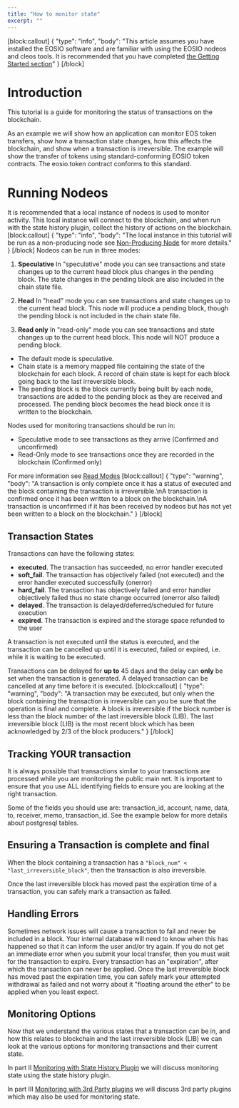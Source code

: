 ```yaml
---
title: "How to monitor state"
excerpt: ""
---
```

[block:callout]
{
  "type": "info",
  "body": "This article assumes you have installed the EOSIO software and are familiar with using the EOSIO nodeos and cleos tools. It is recommended that you have completed [the Getting Started section](https://developers.eos.io/eosio-home/docs)"
}
[/block]
# Introduction

This tutorial is a guide for monitoring the status of transactions on the blockchain. 

As an example we will show how an application can monitor EOS token transfers, show how a transaction state changes, how this affects the blockchain, and show when a transaction is irreversible. The example will show the transfer of tokens using standard-conforming EOSIO token contracts. The eosio.token contract conforms to this standard. 


# Running Nodeos

It is recommended that a local instance of nodeos is used to monitor activity. This local instance will connect to the blockchain, and when run with the state history plugin, collect the history of actions on the blockchain.
[block:callout]
{
  "type": "info",
  "body": "The local instance in this tutorial will be run as a non-producing node see [Non-Producing Node](https://developers.eos.io/eosio-nodeos/docs/environment-non-producing-node) for more details."
}
[/block]
Nodeos can be run in three modes:

   1. **Speculative** In "speculative" mode you can see transactions and state changes up to the current head block plus changes in the pending block. The state changes in the pending block are also included in the chain state file. 

   2. **Head** In "head" mode you can see transactions and state changes up to the current head block. This node will produce a pending block, though the pending block is not included in the chain state file.

   3. **Read only** In "read-only" mode you can see transactions and state changes up to the current head block. This node will NOT produce a pending block.


- The default mode is speculative.
- Chain state is a memory mapped file containing the state of the blockchain for each block. A record of chain state is kept for each block going back to the last irreversible block. 
- The pending block is the block currently being built by each node, transactions are added to the pending block as they are received and processed. The pending block becomes the head block once it is written to the blockchain. 

Nodes used for monitoring transactions should be run in:
 - Speculative mode to see transactions as they arrive (Confirmed and unconfirmed)
 - Read-Only mode to see transactions once they are recorded in the blockchain (Confirmed only)

For more information see [Read Modes](https://developers.eos.io/eosio-nodeos/docs/read-modes)
[block:callout]
{
  "type": "warning",
  "body": "A transaction is only complete once it has a status of executed and the block containing the transaction is irreversible.\nA transaction is confirmed once it has been written to a block on the blockchain.\nA transaction is unconfirmed if it has been received by nodeos but has not yet been written to a block on the blockchain."
}
[/block]
 ## Transaction States

Transactions can have the following states:

- **executed**. The transaction has succeeded, no error handler executed
- **soft_fail**. The transaction has objectively failed (not executed) and the error handler executed 
 successfully (onerror)
- **hard_fail**. The transaction has objectively failed and error handler objectively failed thus no state change occurred (onerror also failed)
- **delayed**. The transaction is delayed/deferred/scheduled for future execution
- **expired**. The transaction is expired and the storage space refunded to the user

A transaction is not executed until the status is executed, and the transaction can be cancelled up until it is executed, failed or expired, i.e. while it is waiting to be executed.

Transactions can be delayed for **up to** 45 days and the delay can **only** be set when the transaction is generated. A delayed transaction can be cancelled at any time before it is executed.
[block:callout]
{
  "type": "warning",
  "body": "A transaction may be executed, but only when the block containing the transaction is irreversible can you be sure that the operation is final and complete. A block is irreversible if the block number is less than the block number of the last irreversible block (LIB). The last irreversible block (LIB) is the most recent block which has been acknowledged by 2/3 of the block producers."
}
[/block]
## Tracking YOUR transaction

It is always possible that transactions similar to your transactions are processed while you are monitoring the public main net. It is important to ensure that you use ALL identifying fields to ensure you are looking at the right transaction. 

Some of the fields you should use are: transaction_id, account, name, data, to, receiver, memo, transaction_id. See the example below for more details about postgresql tables.

## Ensuring a Transaction is complete and final

When the block containing a transaction has a `"block_num" < "last_irreversible_block"`, then the transaction is also irreversible.

Once the last irreversible block has moved past the expiration time of a transaction, you can safely mark a transaction as failed.

## Handling Errors

Sometimes network issues will cause a transaction to fail and never be included in a block. Your internal database will need to know when this has happened so that it can inform the user and/or try again. If you do not get an immediate error when you submit your local transfer, then you must wait for the transaction to expire. Every transaction has an "expiration", after which the transaction can never be applied. Once the last irreversible block has moved past the expiration time, you can safely mark your attempted withdrawal as failed and not worry about it "floating around the ether" to be applied when you least expect.

## Monitoring Options

Now that we understand the various states that a transaction can be in, and how this relates to blockchain and the last irreversible block (LIB) we can look at the various options for monitoring transactions and their current state. 

In part II [Monitoring with State History Plugin](doc:monitoring-with-state-history-plugin) we will discuss monitoring state using the state history plugin.

In part III [Monitoring with 3rd Party plugins](doc:monitoring-with-3rd-party-plugins) we will discuss 3rd party plugins which may also be used for monitoring state.